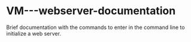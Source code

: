 # VM---webserver-documentation
Brief documentation with the commands to enter in the command line to initialize a web server.
